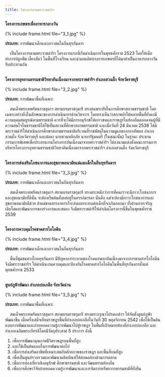 ```yaml
---
title: โครงการตามพระราชดำริฯ
---
```


**โครงการเกษตรเพื่ออาหารกลางวัน**
<br>

{% include frame.html file="3_1.jpg" %}
<br>

**ประเภท:** การพัฒนาเด็กและเยาวชนในถิ่นทุรกันดาร
<br>

<p>&nbsp;&nbsp;&nbsp;&nbsp;เป็นโครงการตามพระราชดำริฯ โครงการแรกที่เริ่มดำเนินการในพุทธศักราช 2523 โดยให้เด็กทำการปลูกพืช เลี้ยงสัตว์ ในพื้นที่โรงเรียน และนำผลผลิตทางการเกษตรที่ได้มาทำเป็นอาหารกลางวันรับประทานกัน
<br>
<br></p>

**โครงการอุทยานธรรมชาติวิทยาอันเนื่องมาจากพระราชดำริฯ อำเภอสวนผึ้ง จังหวัดราชบุรี**
<br>

{% include frame.html file="3_2.jpg" %}
<br>

**ประเภท:** การพัฒนาพื้นที่เฉพาะ
<br>

<p>&nbsp;&nbsp;&nbsp;&nbsp;สมเด็จพระเทพรัตนราขสุดาฯ สยามบรมราชกุมารี ทรงสนพระทัยในการศึกษาสภาพธรรมชาติ โดยเฉพาะอย่างยิ่งในลักษณะของการดำเนินการด้านวิชาการ โดยทรงเห็นว่าสภาพป่าไม้หลายพื้นที่ยังคงมีความอุดมสมบูรณ์ตามธรรมชาติ ควรที่จะได้มีการอนุรักษ์ให้เยาวชนและราษฎรในท้องถิ่นตลอดจนผู้ที่มีความสนใจในธรรมชาติได้ใช้เป็นสถานที่ศึกษาสภาพธรรมชาติ และเมื่อวันที่ 24 มีนาคม 2538 ได้มีพระราชดำริให้ดำเนินการศึกษาสภาพธรรมชาติบริเวณที่ราชพัสดุในความดูแลของกองทัพบก อำเภอสวนผึ้ง จังหวัดราชบุรี และต่อมา นายชวนหลีกภัย นายกรัฐมนตรี (ในขณะนั้น) ในฐานะ ประธานกรรมการพิเศษเพื่อประสานงานโครงการอันเนื่องมาจากพระราชดำริฯ ได้ลงนามแต่งตั้งคณะกรรมการบริหารโครงการอุทยานธรรมชาติวิทยาอันเนื่องมาจากพระราชดำริฯ อำเภอสวนผึ้ง จังหวัดราชบุรี
<br>
<br></p>

**โครงการส่งเสริมโภชนาการและสุขภาพอนามัยแม่และเด็กในถิ่นทุรกันดาร**
<br>

{% include frame.html file="3_3.jpg" %}
<br>

**ประเภท:** การพัฒนาเด็กและเยาวชนในถิ่นทุรกันดาร
<br>

<p>&nbsp;&nbsp;&nbsp;&nbsp;สมเด็จพระเทพรัตนราขสุดาฯ สยามบรมราชกุมารี ทรงตระหนักว่าการที่คนเราจะมีภาวะโภชนาการและสุขอนามัยที่ดีนั้น จะต้องเริ่มต้นตั้งแต่อยู่ในครรภ์มารดา นั่นคือ แม่จะต้องมีภาวะโภชนาการและสุขภาพอนามัยดีด้วย ถ้าแม่ขาดสารอาหารก็จะส่งผลกระทบต่อเด็กที่จะเกิดออกมา ทั้งด้านการเจริญเติบโตและพัฒนาการของร่างกายและสมอง จึงมีพระราชดำริให้ดำเนินโครงการนี้ขึ้นในพุทธศักราช 2539
<br>
<br></p>

**โครงการควบคุมโรคขาดสารไอโอดีน**
<br>

{% include frame.html file="3_4.jpg" %}
<br>

**ประเภท:** การพัฒนาเด็กและเยาวชนในถิ่นทุรกันดาร
<br>

<p>&nbsp;&nbsp;&nbsp;&nbsp;พื้นที่ชุมชนห่างไกลทุรกันดาร มีปัญหาการระบาดของโรคคอพอกอันเนื่องมาจากการขาดสารไอโอดีน จึงมีพระราชดำริฯ ให้ดำเนินงานควบคุมและป้องกันโรคขาดสารไอโอดีนในพื้นที่ทุรกันดารตั้งแต่พุทธศักราช 2533
<br>
<br></p>

**ศูนย์ภูฟ้าพัฒนา อำเภอบ่อเกลือ จังหวัดน่าน**
<br>

{% include frame.html file="3_5.jpg" %}
<br>

**ประเภท:** การพัฒนาพื้นที่เฉพาะ
<br>

<p>&nbsp;&nbsp;&nbsp;&nbsp;สมเด็จพระเทพรัตนราชสุดาฯ สยามบรมราชกุมารี ทรงพระกรุณาโปรดเกล้าฯ ให้จัดตั้งศูนย์ภูฟ้าพัฒนาขึ้น เมื่อครั้งเสด็จเยี่ยมราษฎรพื้นที่อำเภอบ่อเกลือในวันที่ 30 พฤศจิกายน 2542 เพื่อใช้เป็นต้นแบบการพัฒนาและถ่ายทอดความรู้การพัฒนาไปสู่ราษฎร ในพื้นที่เป้าหมายท้องที่อำเภอบ่อเกลือ และอำเภอเฉลิมพระเกียรติโดยมีวัตถุประสงค์ 5 ประการ ดังนี้

<ol><li>เพื่อการพัฒนาคุณภาพชีวิตราษฎรบนพื้นที่สูง</li>
<li>และใช้เป็นต้นแบบในการพัฒนาต่อไป</li>
<li>เพื่อการส่งเสริมอาชีพที่เหมาะสมกับศักยภาพของราษฎร และพื้นที่บนที่สูง</li>
<li>เพื่อเป็นศูนย์รวบรวมและพัฒนาผลิตภัณฑ์ให้สอดคล้องด้านการตลาด</li>
<li>เพื่อการท่องเที่ยวเชิงอนุรักษ์ ศึกษาธรรมชาติ และวัฒนธรรมท้องถิ่น</li>
<li>เพื่อการศึกษาวิจัยถ่ายทอดความรู้การพัฒนาและการจัดการทรัพยากรธรรมชาติที่ยั่งยืน</li></ol>
<br>
<br></p>